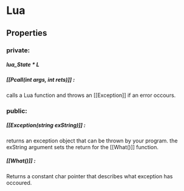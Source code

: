 # Lua
## Properties

### private:
##### lua_State * L

##### [[Pcall(int args, int rets)]] :
calls a Lua function and throws an [[Exception]] if an error occours.

### public:
##### [[Exception(string exString)]] :
returns an exception object that can be thrown by your program.
the exString argument sets the return for the [[What()]] function.

##### [[What()]] :
Returns a constant char pointer that describes what exception has occoured.